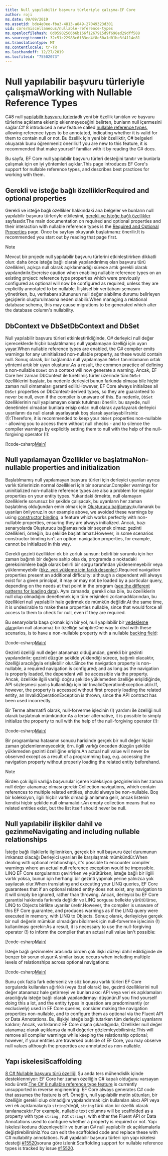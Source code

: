 ```yaml
---
title: Null yapılabilir başvuru türleriyle çalışma-EF Core
author: roji
ms.date: 09/09/2019
ms.assetid: bde4e0ee-fba3-4813-a849-27049323d301
uid: core/miscellaneous/nullable-reference-types
ms.openlocfilehash: 0d05902566b6b166f1267915d9f698ed29dff588
ms.sourcegitcommit: 32c51c22988c6f83ed4f8e50a1d01be3f4114e81
ms.translationtype: MT
ms.contentlocale: tr-TR
ms.lasthandoff: 12/27/2019
ms.locfileid: "75502073"
---
```

# <a name="working-with-nullable-reference-types"></a><span data-ttu-id="4120c-102">Null yapılabilir başvuru türleriyle çalışma</span><span class="sxs-lookup"><span data-stu-id="4120c-102">Working with Nullable Reference Types</span></span>

<span data-ttu-id="4120c-103">C#8 null [yapılabilir başvuru türleri](/dotnet/csharp/tutorials/nullable-reference-types)adlı yeni bir özellik tanıtılan ve başvuru türlerine açıklama eklenip eklenmeyeceğini belirten, bunların null içermesini sağlar.</span><span class="sxs-lookup"><span data-stu-id="4120c-103">C# 8 introduced a new feature called [nullable reference types](/dotnet/csharp/tutorials/nullable-reference-types), allowing reference types to be annotated, indicating whether it is valid for them to contain null or not.</span></span> <span data-ttu-id="4120c-104">Bu özellik için yeni bir özelliktir, C# belgeleri okuyarak bunu öğrenmeniz önerilir.</span><span class="sxs-lookup"><span data-stu-id="4120c-104">If you are new to this feature, it is recommended that make yourself familiar with it by reading the C# docs.</span></span>

<span data-ttu-id="4120c-105">Bu sayfa, EF Core null yapılabilir başvuru türleri desteğini tanıtır ve bunlarla çalışmak için en iyi yöntemleri açıklar.</span><span class="sxs-lookup"><span data-stu-id="4120c-105">This page introduces EF Core's support for nullable reference types, and describes best practices for working with them.</span></span>

## <a name="required-and-optional-properties"></a><span data-ttu-id="4120c-106">Gerekli ve isteğe bağlı özellikler</span><span class="sxs-lookup"><span data-stu-id="4120c-106">Required and optional properties</span></span>

<span data-ttu-id="4120c-107">Gerekli ve isteğe bağlı özellikler hakkındaki ana belgeler ve bunların null yapılabilir başvuru türleriyle etkileşimi, [gerekli ve Isteğe bağlı özellikler](xref:core/modeling/entity-properties#required-and-optional-properties) sayfasıdır.</span><span class="sxs-lookup"><span data-stu-id="4120c-107">The main documentation on required and optional properties and their interaction with nullable reference types is the [Required and Optional Properties](xref:core/modeling/entity-properties#required-and-optional-properties) page.</span></span> <span data-ttu-id="4120c-108">Önce bu sayfayı okuyarak başlatmanız önerilir.</span><span class="sxs-lookup"><span data-stu-id="4120c-108">It is recommended you start out by reading that page first.</span></span>

> [!NOTE]
> <span data-ttu-id="4120c-109">Mevcut bir projede null yapılabilir başvuru türlerini etkinleştirirken dikkatli olun: daha önce isteğe bağlı olarak yapılandırılmış olan başvuru türü özellikleri, açıkça null olarak açıklanmadığı sürece artık gerekli olarak yapılandırılır.</span><span class="sxs-lookup"><span data-stu-id="4120c-109">Exercise caution when enabling nullable reference types on an existing project: reference type properties which were previously configured as optional will now be configured as required, unless they are explicitly annotated to be nullable.</span></span> <span data-ttu-id="4120c-110">İlişkisel bir veritabanı şemasını yönetirken, bu, veritabanı sütununun null değer alabilme durumu belirleyen geçişlerin oluşturulmasına neden olabilir.</span><span class="sxs-lookup"><span data-stu-id="4120c-110">When managing a relational database schema, this may cause migrations to be generated which alter the database column's nullability.</span></span>

## <a name="dbcontext-and-dbset"></a><span data-ttu-id="4120c-111">DbContext ve DbSet</span><span class="sxs-lookup"><span data-stu-id="4120c-111">DbContext and DbSet</span></span>

<span data-ttu-id="4120c-112">Null yapılabilir başvuru türleri etkinleştirildiğinde, C# derleyici null değer içereceklerde hiçbir başlatılmamış null yapılamayan özelliği için uyarı yayar.</span><span class="sxs-lookup"><span data-stu-id="4120c-112">When nullable reference types are enabled, the C# compiler emits warnings for any uninitialized non-nullable property, as these would contain null.</span></span> <span data-ttu-id="4120c-113">Sonuç olarak, bir bağlamda null yapılamayan `DbSet` tanımlamanın ortak yöntemi artık bir uyarı oluşturur.</span><span class="sxs-lookup"><span data-stu-id="4120c-113">As a result, the common practice of defining a non-nullable `DbSet` on a context will now generate a warning.</span></span> <span data-ttu-id="4120c-114">Ancak, EF Core her zaman DbContext ile türetilmiş türler üzerinde tüm `DbSet` özelliklerini başlatır, bu nedenle derleyici bunun farkında olmasa bile hiçbir zaman null olmamaları garanti edilir.</span><span class="sxs-lookup"><span data-stu-id="4120c-114">However, EF Core always initializes all `DbSet` properties on DbContext-derived types, so they are guaranteed to never be null, even if the compiler is unaware of this.</span></span> <span data-ttu-id="4120c-115">Bu nedenle, `DbSet` özelliklerinin null yapılamayan olarak tutulması önerilir. bu sayede, null denetimleri olmadan bunlara erişip onları null olarak ayarlayarak derleyici uyarılarını da null olarak ayarlayarak boş olarak ayarlayabilirsiniz (!):</span><span class="sxs-lookup"><span data-stu-id="4120c-115">Therefore, it is recommended to keep your `DbSet` properties non-nullable - allowing you to access them without null checks - and to silence the compiler warnings by explicitly setting them to null with the help of the null-forgiving operator (!):</span></span>

[!code-csharp[Main](../../../samples/core/Miscellaneous/NullableReferenceTypes/NullableReferenceTypesContext.cs?name=Context&highlight=3-4)]

## <a name="non-nullable-properties-and-initialization"></a><span data-ttu-id="4120c-116">Null yapılamayan Özellikler ve başlatma</span><span class="sxs-lookup"><span data-stu-id="4120c-116">Non-nullable properties and initialization</span></span>

<span data-ttu-id="4120c-117">Başlatılmamış null yapılamayan başvuru türleri için derleyici uyarıları ayrıca varlık türlerinizin normal özellikleri için bir sorundur.</span><span class="sxs-lookup"><span data-stu-id="4120c-117">Compiler warnings for uninitialized non-nullable reference types are also a problem for regular properties on your entity types.</span></span> <span data-ttu-id="4120c-118">Yukarıdaki örnekte, null olamayan özelliklerle sorunsuz bir şekilde çalışacak, bu uyarıların her zaman başlatılmış olduğundan emin olmak için [Oluşturucu bağlamayı](xref:core/modeling/constructors)kullanarak bu uyarıları önliyoruz.</span><span class="sxs-lookup"><span data-stu-id="4120c-118">In our example above, we avoided these warnings by using [constructor binding](xref:core/modeling/constructors), a feature which works perfectly with non-nullable properties, ensuring they are always initialized.</span></span> <span data-ttu-id="4120c-119">Ancak, bazı senaryolarda Oluşturucu bağlamasında bir seçenek olmaz: gezinti özellikleri, örneğin, bu şekilde başlatılamaz.</span><span class="sxs-lookup"><span data-stu-id="4120c-119">However, in some scenarios constructor binding isn't an option: navigation properties, for example, cannot be initialized in this way.</span></span>

<span data-ttu-id="4120c-120">Gerekli gezinti özellikleri ek bir zorluk sunsun: belirli bir sorumlu için her zaman bağımlı bir değere sahip olsa da, programda o noktadaki gereksinimlere bağlı olarak belirli bir sorgu tarafından yüklenemeyebilir veya yüklenmeyebilir ([bkz. veri yükleme için farklı desenler](xref:core/querying/related-data)).</span><span class="sxs-lookup"><span data-stu-id="4120c-120">Required navigation properties present an additional difficulty: although a dependent will always exist for a given principal, it may or may not be loaded by a particular query, depending on the needs at that point in the program ([see the different patterns for loading data](xref:core/querying/related-data)).</span></span> <span data-ttu-id="4120c-121">Aynı zamanda, gerekli olsa bile, bu özelliklerin null olup olmadığını denetlemek için tüm erişimleri zorlamadıklarından, bu özellikleri null yapılabilir hale getirmek de mümkün değildir.</span><span class="sxs-lookup"><span data-stu-id="4120c-121">At the same time, it is undesirable to make these properties nullable, since that would force all access to them to check for null, even if they are required.</span></span>

<span data-ttu-id="4120c-122">Bu senaryolarla başa çıkmak için bir yol, null yapılabilir bir [yedekleme alanı](xref:core/modeling/backing-field)olan null atanamaz bir özelliğe sahiptir:</span><span class="sxs-lookup"><span data-stu-id="4120c-122">One way to deal with these scenarios, is to have a non-nullable property with a nullable [backing field](xref:core/modeling/backing-field):</span></span>

[!code-csharp[Main](../../../samples/core/Miscellaneous/NullableReferenceTypes/Order.cs?range=12-17)]

<span data-ttu-id="4120c-123">Gezinti özelliği null değer atanamaz olduğundan, gerekli bir gezinti yapılandırılır; gezinti düzgün şekilde yüklendiği sürece, bağımlı olacaktır, özelliği aracılığıyla erişilebilir olur.</span><span class="sxs-lookup"><span data-stu-id="4120c-123">Since the navigation property is non-nullable, a required navigation is configured; and as long as the navigation is properly loaded, the dependent will be accessible via the property.</span></span> <span data-ttu-id="4120c-124">Ancak, özellikle ilgili varlığı doğru şekilde yüklemeden özelliğe erişildiğinde, API sözleşmesi yanlış kullanıldığı için bir InvalidOperationException atılır.</span><span class="sxs-lookup"><span data-stu-id="4120c-124">If, however, the property is accessed without first properly loading the related entity, an InvalidOperationException is thrown, since the API contract has been used incorrectly.</span></span>

<span data-ttu-id="4120c-125">Bir Terme alternatifi olarak, null-forverme işlecinin (!) yardımı ile özelliği null olarak başlatmak mümkündür:</span><span class="sxs-lookup"><span data-stu-id="4120c-125">As a terser alternative, it is possible to simply initialize the property to null with the help of the null-forgiving operator (!):</span></span>

[!code-csharp[Main](../../../samples/core/Miscellaneous/NullableReferenceTypes/Order.cs?range=19)]

<span data-ttu-id="4120c-126">Bir programlama hatasının sonucu haricinde gerçek bir null değer hiçbir zaman gözlemlenmeyecektir, örn. ilgili varlığı önceden düzgün şekilde yüklemeden gezinti özelliğine erişim.</span><span class="sxs-lookup"><span data-stu-id="4120c-126">An actual null value will never be observed except as a result of a programming bug, e.g. accessing the navigation property without properly loading the related entity beforehand.</span></span>

> [!NOTE]
> <span data-ttu-id="4120c-127">Birden çok ilgili varlığa başvurular içeren koleksiyon gezginlerinin her zaman null değer atanamaz olması gerekir.</span><span class="sxs-lookup"><span data-stu-id="4120c-127">Collection navigations, which contain references to multiple related entities, should always be non-nullable.</span></span> <span data-ttu-id="4120c-128">Boş bir koleksiyon, ilgili hiçbir varlık olmadığı anlamına gelir, ancak listenin kendisi hiçbir şekilde null olmamalıdır.</span><span class="sxs-lookup"><span data-stu-id="4120c-128">An empty collection means that no related entities exist, but the list itself should never be null.</span></span>

## <a name="navigating-and-including-nullable-relationships"></a><span data-ttu-id="4120c-129">Null yapılabilir ilişkiler dahil ve gezinme</span><span class="sxs-lookup"><span data-stu-id="4120c-129">Navigating and including nullable relationships</span></span>

<span data-ttu-id="4120c-130">İsteğe bağlı ilişkilerle ilgilenirken, gerçek bir null başvuru özel durumunun imkansız olacağı Derleyici uyarıları ile karşılaşmak mümkündür.</span><span class="sxs-lookup"><span data-stu-id="4120c-130">When dealing with optional relationships, it's possible to encounter compiler warnings where an actual null reference exception would be impossible.</span></span> <span data-ttu-id="4120c-131">LINQ EF Core sorgularınızı çevirirken ve yürütürken, isteğe bağlı bir ilgili varlık yoksa, bunun için herhangi bir gezinti yapmak yerine yalnızca yok sayılacak olur.</span><span class="sxs-lookup"><span data-stu-id="4120c-131">When translating and executing your LINQ queries, EF Core guarantees that if an optional related entity does not exist, any navigation to it will simply be ignored, rather than throwing.</span></span> <span data-ttu-id="4120c-132">Ancak, derleyici bu EF Core garantisi hakkında farkında değildir ve LINQ sorgusu bellekte yürütülürse, LINQ to Objects birlikte uyarılar üretir.</span><span class="sxs-lookup"><span data-stu-id="4120c-132">However, the compiler is unaware of this EF Core guarantee, and produces warnings as if the LINQ query were executed in memory, with LINQ to Objects.</span></span> <span data-ttu-id="4120c-133">Sonuç olarak, derleyiciye gerçek bir null değerin mümkün olmadığını bildirmek için null-forverme işlecinin (!) kullanılması gerekir:</span><span class="sxs-lookup"><span data-stu-id="4120c-133">As a result, it is necessary to use the null-forgiving operator (!) to inform the compiler that an actual null value isn't possible:</span></span>

[!code-csharp[Main](../../../samples/core/Miscellaneous/NullableReferenceTypes/Program.cs?range=46)]

<span data-ttu-id="4120c-134">İsteğe bağlı gezinmeler arasında birden çok ilişki düzeyi dahil edildiğinde de benzer bir sorun oluşur:</span><span class="sxs-lookup"><span data-stu-id="4120c-134">A similar issue occurs when including multiple levels of relationships across optional navigations:</span></span>

[!code-csharp[Main](../../../samples/core/Miscellaneous/NullableReferenceTypes/Program.cs?range=36-39&highlight=2)]

<span data-ttu-id="4120c-135">Bunu çok fazla fark ederseniz ve söz konusu varlık türleri EF Core sorgularda kullanılan ağırlıklı (veya özel olarak) ise, gezinti özelliklerini null değer atanamaz hale getirmeyi ve bunları akıcı API veya veri ek açıklamaları aracılığıyla isteğe bağlı olarak yapılandırmayı düşünün.</span><span class="sxs-lookup"><span data-stu-id="4120c-135">If you find yourself doing this a lot, and the entity types in question are predominantly (or exclusively) used in EF Core queries, consider making the navigation properties non-nullable, and to configure them as optional via the Fluent API or Data Annotations.</span></span> <span data-ttu-id="4120c-136">Bu, ilişkiyi isteğe bağlı tutarken tüm derleyici uyarılarını kaldırır; Ancak, varlıklarınız EF Core dışına çıkardığında, Özellikler null değer atanamaz olarak açıklansa da null değerler gözlemleyebilirsiniz.</span><span class="sxs-lookup"><span data-stu-id="4120c-136">This will remove all compiler warnings while keeping the relationship optional; however, if your entities are traversed outside of EF Core, you may observe null values although the properties are annotated as non-nullable.</span></span>

## <a name="scaffolding"></a><span data-ttu-id="4120c-137">Yapı iskelesi</span><span class="sxs-lookup"><span data-stu-id="4120c-137">Scaffolding</span></span>

<span data-ttu-id="4120c-138">[8 C# Nullable başvuru türü özelliği](/dotnet/csharp/tutorials/nullable-reference-types) Şu anda ters mühendislik içinde desteklenmiyor: EF Core her zaman özelliğin C# kapalı olduğunu varsayan kodu üretir.</span><span class="sxs-lookup"><span data-stu-id="4120c-138">[The C# 8 nullable reference type feature](/dotnet/csharp/tutorials/nullable-reference-types) is currently unsupported in reverse engineering: EF Core always generates C# code that assumes the feature is off.</span></span> <span data-ttu-id="4120c-139">Örneğin, null yapılabilir metin sütunları, bir özelliğin gerekli olup olmadığını yapılandırmak için kullanılan akıcı API veya veri ek açıklamalarıyla `string?`değil, `string` türü olan bir özellik olarak tanılanacaktır.</span><span class="sxs-lookup"><span data-stu-id="4120c-139">For example, nullable text columns will be scaffolded as a property with type `string` , not `string?`, with either the Fluent API or Data Annotations used to configure whether a property is required or not.</span></span> <span data-ttu-id="4120c-140">Yapı iskelesi kodunu düzenleyebilir ve bunları C# null yapılabilir ek açıklamalarla değiştirebilirsiniz.</span><span class="sxs-lookup"><span data-stu-id="4120c-140">You can edit the scaffolded code and replace these with C# nullability annotations.</span></span> <span data-ttu-id="4120c-141">Null yapılabilir başvuru türleri için yapı iskelesi desteği [#15520](https://github.com/aspnet/EntityFrameworkCore/issues/15520)soruna göre izlenir.</span><span class="sxs-lookup"><span data-stu-id="4120c-141">Scaffolding support for nullable reference types is tracked by issue [#15520](https://github.com/aspnet/EntityFrameworkCore/issues/15520).</span></span>
